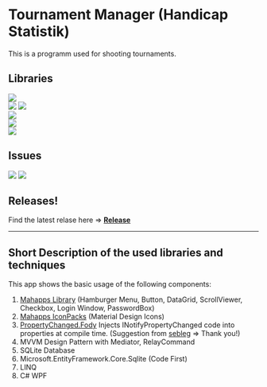 # Tournament Manager (Handicap Statistik)
This is a programm used for shooting tournaments.

## Libraries
[![](https://img.shields.io/github/release/JustForFunDeveloper/Tournament-Manager.svg)](https://github.com/JustForFunDeveloper/Tournament-Manager) <br/>
[![](https://img.shields.io/badge/MahApps.Metro-2.2.0-blue.svg)](https://github.com/MahApps/MahApps.Metro)
[![](https://img.shields.io/badge/MahApps.Metro.IconPacks-4.4.0_alpha0141-blue.svg)](https://github.com/MahApps/MahApps.Metro.IconPacks) <br/>
[![](https://img.shields.io/badge/PropertyChanged.Fody-3.2.8-green.svg)](https://github.com/Fody/PropertyChanged) <br/>
![](https://img.shields.io/badge/Microsoft.EntityFrameworkCore.Sqlite.Core-3.1.6-orange.svg) <br/>
![](https://img.shields.io/badge/.NET_Framework-4.7.2-yellow.svg) <br/>

## Issues
[![](https://img.shields.io/github/issues-raw/JustForFunDeveloper/Tournament-Manager.svg?style=flat-square)](https://github.com/JustForFunDeveloper/Tournament-Manager/issues)
[![](https://img.shields.io/github/issues-closed-raw/JustForFunDeveloper/Tournament-Manager.svg?style=flat-square)](https://github.com/JustForFunDeveloper/Tournament-Manager/issues)

## Releases!

Find the latest relase here =>
[<b>Release</b>](https://github.com/JustForFunDeveloper/Tournament-Manager/releases)

- - - -
## Short Description of the used libraries and techniques
This app shows the basic usage of the following components:

1. [Mahapps Library](https://github.com/MahApps/MahApps.Metro) (Hamburger Menu, Button, DataGrid, ScrollViewer, Checkbox, Login Window, PasswordBox)
2. [Mahapps IconPacks](https://github.com/MahApps/MahApps.Metro.IconPacks) (Material Design Icons)
3. [PropertyChanged.Fody](https://github.com/Fody/PropertyChanged) Injects INotifyPropertyChanged code into properties at compile time. (Suggestion from [sebleg](https://github.com/sebleg) => Thank you!)
4. MVVM Design Pattern with Mediator, RelayCommand
5. SQLite Database
6. Microsoft.EntityFramework.Core.Sqlite (Code First)
7. LINQ
8. C# WPF
